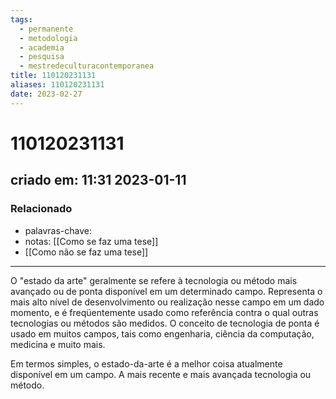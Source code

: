 ```yaml
---
tags:
  - permanente
  - metodologia
  - academia
  - pesquisa
  - mestredeculturacontemporanea
title: 110120231131
aliases: 110120231131
date: 2023-02-27
---
```

# 110120231131
## criado em: 11:31 2023-01-11

### Relacionado
- palavras-chave: 
- notas: [[Como se faz uma tese]]
- [[Como não se faz uma tese]]
---
O "estado da arte" geralmente se refere à tecnologia ou método mais avançado ou de ponta disponível em um determinado campo. Representa o mais alto nível de desenvolvimento ou realização nesse campo em um dado momento, e é freqüentemente usado como referência contra o qual outras tecnologias ou métodos são medidos. O conceito de tecnologia de ponta é usado em muitos campos, tais como engenharia, ciência da computação, medicina e muito mais.

Em termos simples, o estado-da-arte é a melhor coisa atualmente disponível em um campo. A mais recente e mais avançada tecnologia ou método.

